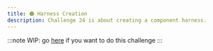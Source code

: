 ```yaml
---
title: 🟠 Harness Creation
description: Challenge 24 is about creating a component harness.
---
```


:::note
WIP: go [here](https://github.com/tomalaforge/angular-challenges/blob/main/apps/create-harness/README.md) if you want to do this challenge
:::
